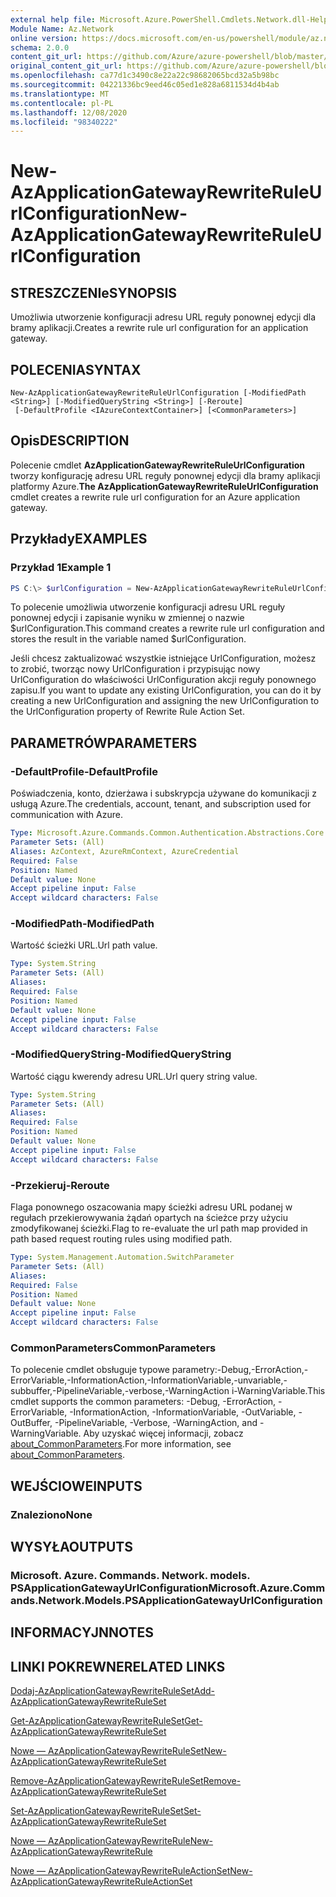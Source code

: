 ```yaml
---
external help file: Microsoft.Azure.PowerShell.Cmdlets.Network.dll-Help.xml
Module Name: Az.Network
online version: https://docs.microsoft.com/en-us/powershell/module/az.network/new-azapplicationgatewayrewriteruleurlconfiguration
schema: 2.0.0
content_git_url: https://github.com/Azure/azure-powershell/blob/master/src/Network/Network/help/New-AzApplicationGatewayRewriteRuleUrlConfiguration.md
original_content_git_url: https://github.com/Azure/azure-powershell/blob/master/src/Network/Network/help/New-AzApplicationGatewayRewriteRuleUrlConfiguration.md
ms.openlocfilehash: ca77d1c3490c8e22a22c98682065bcd32a5b98bc
ms.sourcegitcommit: 04221336bc9eed46c05ed1e828a6811534d4b4ab
ms.translationtype: MT
ms.contentlocale: pl-PL
ms.lasthandoff: 12/08/2020
ms.locfileid: "98340222"
---
```

# <span data-ttu-id="fba7f-101">New-AzApplicationGatewayRewriteRuleUrlConfiguration</span><span class="sxs-lookup"><span data-stu-id="fba7f-101">New-AzApplicationGatewayRewriteRuleUrlConfiguration</span></span>

## <span data-ttu-id="fba7f-102">STRESZCZENIe</span><span class="sxs-lookup"><span data-stu-id="fba7f-102">SYNOPSIS</span></span>
<span data-ttu-id="fba7f-103">Umożliwia utworzenie konfiguracji adresu URL reguły ponownej edycji dla bramy aplikacji.</span><span class="sxs-lookup"><span data-stu-id="fba7f-103">Creates a rewrite rule url configuration for an application gateway.</span></span>

## <span data-ttu-id="fba7f-104">POLECENIA</span><span class="sxs-lookup"><span data-stu-id="fba7f-104">SYNTAX</span></span>

```
New-AzApplicationGatewayRewriteRuleUrlConfiguration [-ModifiedPath <String>] [-ModifiedQueryString <String>] [-Reroute]
 [-DefaultProfile <IAzureContextContainer>] [<CommonParameters>]
```

## <span data-ttu-id="fba7f-105">Opis</span><span class="sxs-lookup"><span data-stu-id="fba7f-105">DESCRIPTION</span></span>
<span data-ttu-id="fba7f-106">Polecenie cmdlet **AzApplicationGatewayRewriteRuleUrlConfiguration** tworzy konfigurację adresu URL reguły ponownej edycji dla bramy aplikacji platformy Azure.</span><span class="sxs-lookup"><span data-stu-id="fba7f-106">**The AzApplicationGatewayRewriteRuleUrlConfiguration** cmdlet creates a rewrite rule url configuration for an Azure application gateway.</span></span>

## <span data-ttu-id="fba7f-107">Przykłady</span><span class="sxs-lookup"><span data-stu-id="fba7f-107">EXAMPLES</span></span>

### <span data-ttu-id="fba7f-108">Przykład 1</span><span class="sxs-lookup"><span data-stu-id="fba7f-108">Example 1</span></span>
```powershell
PS C:\> $urlConfiguration = New-AzApplicationGatewayRewriteRuleUrlConfiguration -ModifiedPath "/abc" -ModifiedQueryString "x=y&a=b"
```

<span data-ttu-id="fba7f-109">To polecenie umożliwia utworzenie konfiguracji adresu URL reguły ponownej edycji i zapisanie wyniku w zmiennej o nazwie $urlConfiguration.</span><span class="sxs-lookup"><span data-stu-id="fba7f-109">This command creates a rewrite rule url configuration and stores the result in the variable named $urlConfiguration.</span></span>

<span data-ttu-id="fba7f-110">Jeśli chcesz zaktualizować wszystkie istniejące UrlConfiguration, możesz to zrobić, tworząc nowy UrlConfiguration i przypisując nowy UrlConfiguration do właściwości UrlConfiguration akcji reguły ponownego zapisu.</span><span class="sxs-lookup"><span data-stu-id="fba7f-110">If you want to update any existing UrlConfiguration, you can do it by creating a new UrlConfiguration and assigning the new UrlConfiguration to the UrlConfiguration property of Rewrite Rule Action Set.</span></span>

## <span data-ttu-id="fba7f-111">PARAMETRÓW</span><span class="sxs-lookup"><span data-stu-id="fba7f-111">PARAMETERS</span></span>

### <span data-ttu-id="fba7f-112">-DefaultProfile</span><span class="sxs-lookup"><span data-stu-id="fba7f-112">-DefaultProfile</span></span>
<span data-ttu-id="fba7f-113">Poświadczenia, konto, dzierżawa i subskrypcja używane do komunikacji z usługą Azure.</span><span class="sxs-lookup"><span data-stu-id="fba7f-113">The credentials, account, tenant, and subscription used for communication with Azure.</span></span>

```yaml
Type: Microsoft.Azure.Commands.Common.Authentication.Abstractions.Core.IAzureContextContainer
Parameter Sets: (All)
Aliases: AzContext, AzureRmContext, AzureCredential
Required: False
Position: Named
Default value: None
Accept pipeline input: False
Accept wildcard characters: False
```

### <span data-ttu-id="fba7f-114">-ModifiedPath</span><span class="sxs-lookup"><span data-stu-id="fba7f-114">-ModifiedPath</span></span>
<span data-ttu-id="fba7f-115">Wartość ścieżki URL.</span><span class="sxs-lookup"><span data-stu-id="fba7f-115">Url path value.</span></span>

```yaml
Type: System.String
Parameter Sets: (All)
Aliases:
Required: False
Position: Named
Default value: None
Accept pipeline input: False
Accept wildcard characters: False
```

### <span data-ttu-id="fba7f-116">-ModifiedQueryString</span><span class="sxs-lookup"><span data-stu-id="fba7f-116">-ModifiedQueryString</span></span>
<span data-ttu-id="fba7f-117">Wartość ciągu kwerendy adresu URL.</span><span class="sxs-lookup"><span data-stu-id="fba7f-117">Url query string value.</span></span>

```yaml
Type: System.String
Parameter Sets: (All)
Aliases:
Required: False
Position: Named
Default value: None
Accept pipeline input: False
Accept wildcard characters: False
```

### <span data-ttu-id="fba7f-118">-Przekieruj</span><span class="sxs-lookup"><span data-stu-id="fba7f-118">-Reroute</span></span>
<span data-ttu-id="fba7f-119">Flaga ponownego oszacowania mapy ścieżki adresu URL podanej w regułach przekierowywania żądań opartych na ścieżce przy użyciu zmodyfikowanej ścieżki.</span><span class="sxs-lookup"><span data-stu-id="fba7f-119">Flag to re-evaluate the url path map provided in path based request routing rules using modified path.</span></span>

```yaml
Type: System.Management.Automation.SwitchParameter
Parameter Sets: (All)
Aliases:
Required: False
Position: Named
Default value: None
Accept pipeline input: False
Accept wildcard characters: False
```

### <span data-ttu-id="fba7f-120">CommonParameters</span><span class="sxs-lookup"><span data-stu-id="fba7f-120">CommonParameters</span></span>
<span data-ttu-id="fba7f-121">To polecenie cmdlet obsługuje typowe parametry:-Debug,-ErrorAction,-ErrorVariable,-InformationAction,-InformationVariable,-unvariable,-subbuffer,-PipelineVariable,-verbose,-WarningAction i-WarningVariable.</span><span class="sxs-lookup"><span data-stu-id="fba7f-121">This cmdlet supports the common parameters: -Debug, -ErrorAction, -ErrorVariable, -InformationAction, -InformationVariable, -OutVariable, -OutBuffer, -PipelineVariable, -Verbose, -WarningAction, and -WarningVariable.</span></span> <span data-ttu-id="fba7f-122">Aby uzyskać więcej informacji, zobacz [about_CommonParameters](http://go.microsoft.com/fwlink/?LinkID=113216).</span><span class="sxs-lookup"><span data-stu-id="fba7f-122">For more information, see [about_CommonParameters](http://go.microsoft.com/fwlink/?LinkID=113216).</span></span>

## <span data-ttu-id="fba7f-123">WEJŚCIOWE</span><span class="sxs-lookup"><span data-stu-id="fba7f-123">INPUTS</span></span>

### <span data-ttu-id="fba7f-124">Znaleziono</span><span class="sxs-lookup"><span data-stu-id="fba7f-124">None</span></span>

## <span data-ttu-id="fba7f-125">WYSYŁA</span><span class="sxs-lookup"><span data-stu-id="fba7f-125">OUTPUTS</span></span>

### <span data-ttu-id="fba7f-126">Microsoft. Azure. Commands. Network. models. PSApplicationGatewayUrlConfiguration</span><span class="sxs-lookup"><span data-stu-id="fba7f-126">Microsoft.Azure.Commands.Network.Models.PSApplicationGatewayUrlConfiguration</span></span>

## <span data-ttu-id="fba7f-127">INFORMACYJN</span><span class="sxs-lookup"><span data-stu-id="fba7f-127">NOTES</span></span>

## <span data-ttu-id="fba7f-128">LINKI POKREWNE</span><span class="sxs-lookup"><span data-stu-id="fba7f-128">RELATED LINKS</span></span>

[<span data-ttu-id="fba7f-129">Dodaj-AzApplicationGatewayRewriteRuleSet</span><span class="sxs-lookup"><span data-stu-id="fba7f-129">Add-AzApplicationGatewayRewriteRuleSet</span></span>](./Add-AzApplicationGatewayRewriteRuleSet.md)

[<span data-ttu-id="fba7f-130">Get-AzApplicationGatewayRewriteRuleSet</span><span class="sxs-lookup"><span data-stu-id="fba7f-130">Get-AzApplicationGatewayRewriteRuleSet</span></span>](./Get-AzApplicationGatewayRewriteRuleSet.md)

[<span data-ttu-id="fba7f-131">Nowe — AzApplicationGatewayRewriteRuleSet</span><span class="sxs-lookup"><span data-stu-id="fba7f-131">New-AzApplicationGatewayRewriteRuleSet</span></span>](./New-AzApplicationGatewayRewriteRuleSet.md)

[<span data-ttu-id="fba7f-132">Remove-AzApplicationGatewayRewriteRuleSet</span><span class="sxs-lookup"><span data-stu-id="fba7f-132">Remove-AzApplicationGatewayRewriteRuleSet</span></span>](./Remove-AzApplicationGatewayRewriteRuleSet.md)

[<span data-ttu-id="fba7f-133">Set-AzApplicationGatewayRewriteRuleSet</span><span class="sxs-lookup"><span data-stu-id="fba7f-133">Set-AzApplicationGatewayRewriteRuleSet</span></span>](./Set-AzApplicationGatewayRewriteRuleSet.md)

[<span data-ttu-id="fba7f-134">Nowe — AzApplicationGatewayRewriteRule</span><span class="sxs-lookup"><span data-stu-id="fba7f-134">New-AzApplicationGatewayRewriteRule</span></span>](./New-AzApplicationGatewayRewriteRule.md)

[<span data-ttu-id="fba7f-135">Nowe — AzApplicationGatewayRewriteRuleActionSet</span><span class="sxs-lookup"><span data-stu-id="fba7f-135">New-AzApplicationGatewayRewriteRuleActionSet</span></span>](./New-AzApplicationGatewayRewriteRuleActionSet.md)